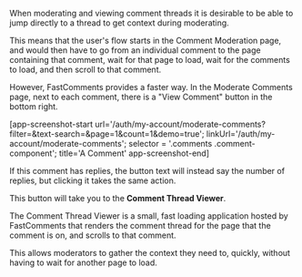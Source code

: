 When moderating and viewing comment threads it is desirable to be able to jump directly to a thread to get context during moderating.

This means that the user's flow starts in the Comment Moderation page, and would then have to go from an individual comment to
the page containing that comment, wait for that page to load, wait for the comments to load, and then scroll to that comment.

However, FastComments provides a faster way. In the Moderate Comments page, next to each comment, there is a "View Comment" button in the bottom right.

[app-screenshot-start url='/auth/my-account/moderate-comments?filter=&text-search=&page=1&count=1&demo=true'; linkUrl='/auth/my-account/moderate-comments'; selector = '.comments .comment-component'; title='A Comment' app-screenshot-end]

If this comment has replies, the button text will instead say the number of replies, but clicking it takes the same action.

This button will take you to the **Comment Thread Viewer**.

The Comment Thread Viewer is a small, fast loading application hosted by FastComments that renders the comment thread for the page that
the comment is on, and scrolls to that comment.

This allows moderators to gather the context they need to, quickly, without having to wait for another page to load.
